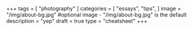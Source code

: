 +++
tags = [
    "photography"
]
categories = [
    "essays",
    "tips",
]
image = "/img/about-bg.jpg" #optional image - "/img/about-bg.jpg" is the default
description = "yep"
draft = true
type = "cheatsheet"
+++

